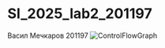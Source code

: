 # SI_2025_lab2_201197

Васил Мечкаров 201197
![ControlFlowGraph](https://github.com/user-attachments/assets/84b43c0c-d838-42cc-8c41-b4f5c34a8663)
